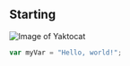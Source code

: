 ## Starting
![Image of Yaktocat](https://octodex.github.com/images/yaktocat.png)
``` javascript
var myVar = "Hello, world!";
```
